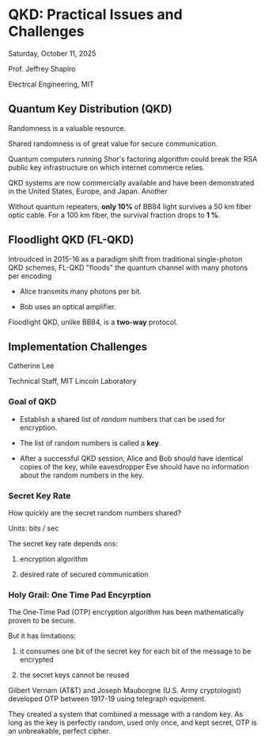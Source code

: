 # QKD:  Practical Issues and Challenges

Saturday, October 11, 2025

Prof. Jeffrey Shapiro

Electrcal Engineering, MIT

## Quantum Key Distribution (QKD)

Randomness is a valuable resource.

Shared randomness is of great value for secure communication.

Quantum computers running Shor's factoring algorithm could break the RSA public key infrastructure on which internet commerce relies.

QKD systems are now commercially available and have been demonstrated in the United States, Europe, and Japan.  Another

Without quantum repeaters, __only 10%__ of BB84 light survives a 50 km fiber optic cable.  For a 100 km fiber, the survival fraction drops to __1 %__.

## Floodlight QKD (FL-QKD)

Introudced in 2015-16 as a paradigm shift from traditional single-photon QKD schemes, FL-QKD "floods" the quantum channel with many photons per encoding

  - Alice transmits many photons per bit.

  - Bob uses an optical amplifier.

Floodlight QKD, unlike BB84, is a __two-way__ protocol.

## Implementation Challenges

Catherine Lee

Technical Staff, MIT Lincoln Laboratory

### Goal of QKD

- Establish a shared list of _random_ numbers that can be used for encryption.

- The list of random numbers is called a __key__.

- After a successful QKD session, Alice and Bob should have identical copies of the key, while eavesdropper Eve should have no information about the random numbers in the key.

### Secret Key Rate

How quickly are the secret random numbers shared?

Units:  bits / sec

The secret key rate depends ons:

  1. encryption algorithm

  2. desired rate of secured communication

### Holy Grail: One Time Pad Encyrption

The One-Time Pad (OTP) encryption algorithm has been mathematically proven to be secure.

But it has limitations:

  1. it consumes one bit of the secret key for each bit of the message to be encrypted

  2. the secret keys cannot be reused

Gilbert Vernam (AT&T) and Joseph Mauborgne (U.S. Army cryptologist) developed OTP between 1917-19 using telegraph equipment.  

They created a system that combined a message with a random key.  As long as the key is perfectly random, used only once, and kept secret, OTP is an unbreakable, perfect cipher.



